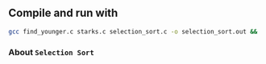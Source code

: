 ## Compile and run with
```sh
gcc find_younger.c starks.c selection_sort.c -o selection_sort.out && ./selection_sort.out
```

### About `Selection Sort`